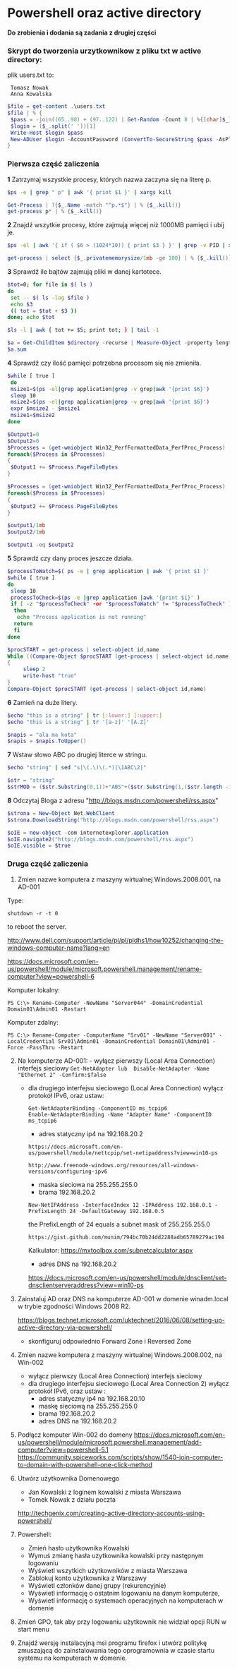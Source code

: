 # Powershell oraz active directory
**Do zrobienia i dodania są zadania z drugiej części**
### Skrypt do tworzenia urzytkownikow z pliku txt w active directory:
plik users.txt to:
```
 Tomasz Nowak
 Anna Kowalska
```

```powershell
$file = get-content .\users.txt
$file | % { 
 $pass = -join((65..90) + (97..122) | Get-Random -Count 8 | %{[char]$_}) +"2#"
 $login = ($_.split(' '))[1]
 Write-Host $login $pass
 New-ADUser $login -AccountPassword (ConvertTo-SecureString $pass -AsPlainText -Force)
}
```
### Pierwsza część zaliczenia
**1** Zatrzymaj wszystkie procesy, których nazwa zaczyna się na literę p.
```bash
$ps -e | grep " p" | awk '{ print $1 }' | xargs kill
```
```powershell
Get-Process | ?{$_.Name -match "^p.*$"} | % {$_.kill()}
get-process p* | % {$_.kill()}
```
**2** Znajdź wszytkie procesy, które zajmują więcej niż 1000MB pamięci i ubij je.
```bash
$ps -el | awk '{ if ( $6 > (1024*10)) { print $3 } }' | grep -v PID | xargs kill
```
```powershell
get-process | select {$_.privatememorysize/1mb -ge 100} | % {$_.kill()}
```
**3** Sprawdź ile bajtów zajmują pliki w danej kartotece.
```bash
$tot=0; for file in $( ls )
do
 set -- $( ls -log $file )
 echo $3
 (( tot = $tot + $3 ))
done; echo $tot

$ls -l | awk { tot += $5; print tot; } | tail -1
```
```powershell
$a = Get-ChildItem $directory -recurse | Measure-Object -property length -sum
$a.sum
```
**4** Sprawdź czy ilość pamięci potrzebna procesom się nie zmieniła.
```bash
$while [ true ]
 do
 msize1=$(ps -el|grep application|grep -v grep|awk '{print $6}')
 sleep 10
 msize2=$(ps -el|grep application|grep -v grep|awk '{print $6}')
 expr $msize2 - $msize1
 msize1=$msize2
done
```
```powershell
$Output1=0
$Output2=0
$Processes = (get-wmiobject Win32_PerfFormattedData_PerfProc_Process) 
foreach($Process in $Processes)
{
 $Output1 += $Process.PageFileBytes 
}

$Processes = (get-wmiobject Win32_PerfFormattedData_PerfProc_Process) 
foreach($Process in $Processes)
{
 $Output2 += $Process.PageFileBytes 
}

$output1/1mb
$output2/1mb

$output1 -eq $output2
```
**5** Sprawdź czy dany proces jeszcze działa.
```bash
$processToWatch=$( ps -e | grep application | awk '{ print $1 }'
$while [ true ]
do
 sleep 10
 processToCheck=$(ps -e |grep application |awk '{print $1}' )
 if [ -z "$processToCheck" -or "$processToWatch" != "$processToCheck" ]
  then
   echo "Process application is not running"
  return
  fi
done
```
```powershell
$procSTART = get-process | select-object id,name
While ((Compare-Object $procSTART (get-process | select-object id,name)) -eq $null)
{
	 sleep 2
	 write-host "true"
} 
Compare-Object $procSTART (get-process | select-object id,name)
```
**6** Zamień na duże litery.
```bash
$echo "this is a string" | tr [:lower:] [:upper:]
$echo "this is a string" | tr '[a-z]' '[A.Z]'
```
```powershell
$napis = "ala ma kota"
$napis = $napis.ToUpper()
```
**7** Wstaw słowo ABC po drugiej literce w stringu.
```bash
$echo "string" | sed "s|\(.\)\(.*)|\1ABC\2|"
```
```powershell
$str = "string"
$strMOD = ($str.Substring(0,1))+"ABS"+($str.Substring(1,($str.length -1)))
```
**8** Odczytaj Bloga z adresu "http://blogs.msdn.com/powershell/rss.aspx"
```powershell
$strona = New-Object Net.WebClient
$strona.DownloadString("http://blogs.msdn.com/powershell/rss.aspx")
```
```powershell
$oIE = new-object -com internetexplorer.application
$oIE.navigate2("http://blogs.msdn.com/powershell/rss.aspx")
$oIE.visible = $true
```
### Druga część zaliczenia
1) Zmien nazwe komputera z maszyny wirtualnej Windows.2008.001, na AD-001

Type:
```
shutdown -r -t 0
```
to reboot the server.

http://www.dell.com/support/article/pl/pl/pldhs1/how10252/changing-the-windows-computer-name?lang=en

https://docs.microsoft.com/en-us/powershell/module/microsoft.powershell.management/rename-computer?view=powershell-6

Komputer lokalny:
```
PS C:\> Rename-Computer -NewName "Server044" -DomainCredential Domain01\Admin01 -Restart
```
Komputer zdalny:
```
PS C:\> Rename-Computer -ComputerName "Srv01" -NewName "Server001" -LocalCredential Srv01\Admin01 -DomainCredential Domain01\Admin01 -Force -PassThru -Restart
```
2) Na komputerze AD-001:
		- wyłącz pierwszy (Local Area Connection) interfejs sieciowy 
		```
		Get-NetAdapter
		lub	
		Disable-NetAdapter -Name "Ethernet 2" -Confirm:$false
		```
	
	- dla drugiego interfejsu sieciowego (Local Area Connection) wyłącz protokół IPv6, oraz ustaw: 
		```
		Get-NetAdapterBinding -ComponentID ms_tcpip6
		Enable-NetAdapterBinding -Name "Adapter Name" -ComponentID ms_tcpip6
		```
		
		- adres statyczny ip4 na 192.168.20.2
		
		```
		https://docs.microsoft.com/en-us/powershell/module/nettcpip/set-netipaddress?view=win10-ps
		
		http://www.freenode-windows.org/resources/all-windows-versions/configuring-ipv6
		```
		- maska sieciowa na 255.255.255.0
		- brama 192.168.20.2
		```
		New-NetIPAddress -InterfaceIndex 12 -IPAddress 192.168.0.1 -PrefixLength 24 -DefaultGateway 192.168.0.5
		```
		
		the PrefixLength of 24 equals a subnet mask of 255.255.255.0
		
		```
		https://gist.github.com/munim/794bc70b24dd2288adb65789279ac194
		```
		Kalkulator: https://mxtoolbox.com/subnetcalculator.aspx
		
		- adres DNS na 192.168.20.2
		
		https://docs.microsoft.com/en-us/powershell/module/dnsclient/set-dnsclientserveraddress?view=win10-ps
3) Zainstaluj AD oraz DNS na komputerze AD-001 w domenie winadm.local w trybie zgodności Windows 2008 R2.

	https://blogs.technet.microsoft.com/uktechnet/2016/06/08/setting-up-active-directory-via-powershell/

	- skonfiguruj odpowiednio Forward Zone i Reversed Zone
4) Zmien nazwe komputera z maszyny wirtualnej Windows.2008.002, na Win-002
	- wyłącz pierwszy (Local Area Connection) interfejs sieciowy 
	- dla drugiego interfejsu sieciowego (Local Area Connection 2) wyłącz protokół IPv6, oraz ustaw :
		- adres statyczny ip4 na 192.168.20.10
		- maskę sieciową na 255.255.255.0
		- brama 192.168.20.2
		- adres DNS na 192.168.20.2
5) Podłącz komputer Win-002 do domeny
	https://docs.microsoft.com/en-us/powershell/module/microsoft.powershell.management/add-computer?view=powershell-5.1
	https://community.spiceworks.com/scripts/show/1540-join-computer-to-domain-with-powershell-one-click-method
6) Utwórz użytkownika Domenowego
	- Jan Kowalski z loginem kowalski z miasta Warszawa
	- Tomek Nowak z działu poczta
	
	http://techgenix.com/creating-active-directory-accounts-using-powershell/
7) Powershell:
	- Zmień hasło użytkownika Kowalski
	- Wymuś zmianę hasła użytkownika kowalski przy następnym logowaniu
	- Wyświetl wszytkich użytkowników z miasta Warszawa
	- Zablokuj konto użytkownika z Warszawy
	- Wyświetl członków danej grupy (rekurencyjnie) 
	- Wyświetl informację o ostatnim logowaniu na danym komputerze,
	- Wyświetl informację o systemach operacyjnych na komputerach w domenie
8) Zmień GPO, tak aby przy logowaniu użytkownik nie widział opcji RUN w start menu
9) Znajdź wersję instalacyjną msi programu firefox i utwórz politykę zmuszającą do zainstalowania tego oprogramownia w czasie startu systemu na komputerach w domenie. 
